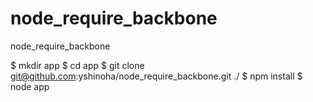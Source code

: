 node_require_backbone
=====================

node_require_backbone

$ mkdir app
$ cd app
$ git clone git@github.com:yshinoha/node_require_backbone.git ./
$ npm install
$ node app
